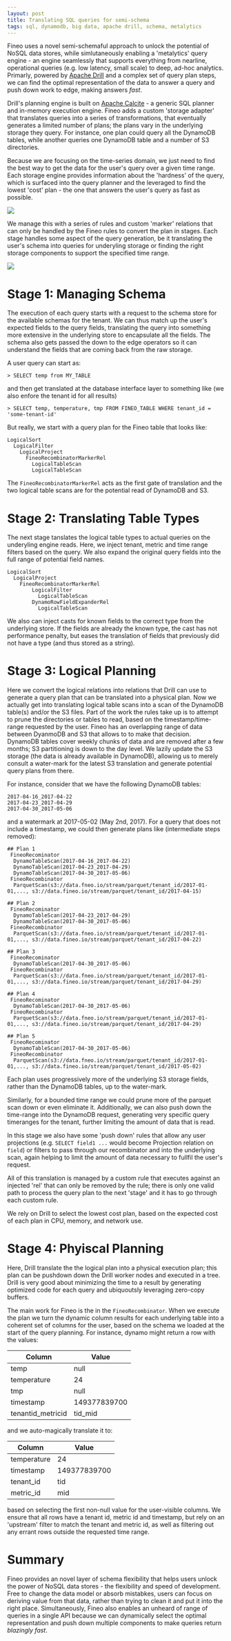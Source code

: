 ```yaml
---
layout: post
title: Translating SQL queries for semi-schema
tags: sql, dynamodb, big data, apache drill, schema, metalytics
---
```


Fineo uses a novel semi-schemaful approach to unlock the potential of NoSQL data stores, while simlutaneously enabling a 'metalytics' query engine - an engine seamlessly that supports everything from nearline, operational queries (e.g. low latency, small scale) to deep, ad-hoc analytics. Primarly, powered by [Apache Drill] and a complex set of query plan steps, we can find the optimal representation of the data to answer a query and push down work to edge, making answers _fast_.

Drill's planning engine is built on [Apache Calcite] - a generic SQL planner and in-memory execution engine. Fineo adds a custom 'storage adapter' that translates queries into a series of transformations, that eventually generates a limited number of plans; the plans vary in the underlying storage they query. For instance, one plan could query all the DynamoDB tables, while another queries one DynamoDB table and a number of S3 directories.

Because we are focusing on the time-series domain, we just need to find the best way to get the data for the user's query over a given time range. Each storage engine provides information about the 'hardness' of the query, which is surfaced into the query planner and the leveraged to find the lowest 'cost' plan - the one that answers the user's query as fast as possible.

<img src="/images/posts/translating-sql-queries/generic-plan-remapping.png">

We manage this with a series of rules and custom 'marker' relations that can only be handled by the Fineo rules to convert the plan in stages. Each stage handles some aspect of the query generation, be it translating the user's schema into queries for underyling storage or finding the right storage components to support the specified time range.

<img src="/images/posts/translating-sql-queries/stage-translation.png">

# Stage 1: Managing Schema

The execution of each query starts with a request to the schema store for the available schemas for the tenant. We can thus match up the user's expected fields to the query fields, translating the query into something more extensive in the underlying store to encapsulate all the fields. The schema also gets passed the down to the edge operators so it can understand the fields that are coming back from the raw storage. 

A user query can start as:

```
> SELECT temp from MY_TABLE
```

and then get translated at the database interface layer to something like (we also enfore the tenant id for all results)

```
> SELECT temp, temperature, tmp FROM FINEO_TABLE WHERE tenant_id = 'some-tenant-id'
```

But really, we start with a query plan for the Fineo table that looks like:

```
LogicalSort
  LogicalFilter
    LogicalProject
      FineoRecombinatorMarkerRel
        LogicalTableScan
        LogicalTableScan
```

The `FineoRecombinatorMarkerRel` acts as the first gate of translation and the two logical table scans are for the potential read of DynamoDB and S3.

# Stage 2: Translating Table Types

The next stage tanslates the logical table types to actual queries on the underyling engine reads. Here, we inject tenant, metric and time range filters based on the query. We also expand the original query fields into the full range of potential field names.

```
LogicalSort
  LogicalProject
    FineoRecombinatorMarkerRel
        LogicalFilter
          LogicalTableScan
        DynamoRowFieldExpanderRel
          LogicalTableScan
```

We also can inject casts for known fields to the correct type from the underlying store. If the fields are already the known type, the cast has not performance penalty, but eases the translation of fields that previously did not have a type (and thus stored as a string).

# Stage 3: Logical Planning

Here we convert the logical relations into relations that Drill can use to generate a query plan that can be translated into a physical plan. Now we actually get into translating logical table scans into a scan of the DynamoDB table(s) and/or the S3 files. Part of the work the rules take up is to attempt to prune the directories or tables to read, based on the timestamp/time-range requested by the user. Fineo has an overlapping range of data between DyanmoDB and S3 that allows to to make that decision. DynamoDB tables cover weekly chunks of data and are removed after a few months; S3 partitioning is down to the day level. We lazily update the S3 storage (the data is already available in DynamoDB), allowing us to merely consult a water-mark for the latest S3 translation and generate potential query plans from there.

For instance, consider that we have the following DynamoDB tables:

```
2017-04-16_2017-04-22
2017-04-23_2017-04-29
2017-04-30_2017-05-06
```

and a watermark at 2017-05-02 (May 2nd, 2017). For a query that does not include a timestamp, we could then generate plans like (intermediate steps removed):

```
## Plan 1
 FineoRecominator
  DynamoTableScan(2017-04-16_2017-04-22)
  DynamoTableScan(2017-04-23_2017-04-29)
  DynamoTableScan(2017-04-30_2017-05-06)
 FineoRecombinator
  ParquetScan(s3://data.fneo.io/stream/parquet/tenant_id/2017-01-01,..., s3://data.fineo.io/stream/parquet/tenant_id/2017-04-15)

## Plan 2
 FineoRecominator
  DynamoTableScan(2017-04-23_2017-04-29)
  DynamoTableScan(2017-04-30_2017-05-06)
 FineoRecombinator
  ParquetScan(s3://data.fneo.io/stream/parquet/tenant_id/2017-01-01,..., s3://data.fineo.io/stream/parquet/tenant_id/2017-04-22)

## Plan 3
 FineoRecominator
  DynamoTableScan(2017-04-30_2017-05-06)
 FineoRecombinator
  ParquetScan(s3://data.fneo.io/stream/parquet/tenant_id/2017-01-01,..., s3://data.fineo.io/stream/parquet/tenant_id/2017-04-29)

## Plan 4
 FineoRecominator
  DynamoTableScan(2017-04-30_2017-05-06)
 FineoRecombinator
  ParquetScan(s3://data.fneo.io/stream/parquet/tenant_id/2017-01-01,..., s3://data.fineo.io/stream/parquet/tenant_id/2017-04-29)

## Plan 5
 FineoRecominator
  DynamoTableScan(2017-04-30_2017-05-06)
 FineoRecombinator
  ParquetScan(s3://data.fneo.io/stream/parquet/tenant_id/2017-01-01,..., s3://data.fineo.io/stream/parquet/tenant_id/2017-05-02)
```

Each plan uses progressively more of the underlying S3 storage fields, rather than the DynamoDB tables, up to the water-mark.

Similarly, for a bounded time range we could prune more of the parquet scan down or even eliminate it. Additionally, we can also push down the time-range into the DynamoDB request, generating very specific query timeranges for the tenant, further limiting the amount of data that is read.

In this stage we also have some 'push down' rules that allow any user projections (e.g. `SELECT field1 ...` would become Projection relation on `field`) or filters to pass through our recombinator and into the underlying scan, again helping to limit the amount of data necessary to fullfil the user's request.

All of this translation is managed by a custom rule that executes against an injected 'rel' that can only be removed by the rule; there is only one valid path to process the query plan to the next 'stage' and it has to go through each custom rule.

We rely on Drill to select the lowest cost plan, based on the expected cost of each plan in CPU, memory, and network use.

# Stage 4: Phyiscal Planning

Here, Drill translate the the logical plan into a physical execution plan; this plan can be pushdown down the Drill worker nodes and executed in a tree. Drill is very good about minimizing the time to a result by generating optimized code for each query and ubiquoutsly leveraging zero-copy buffers.

The main work for Fineo is the in the `FineoRecombinator`. When we execute the plan we turn the dynamic column results for each underlying table into a coherent set of columns for the user, based on the schema we loaded at the start of the query planning. For instance, dynamo might return a row with the values:

| Column | Value |
|--------| ------|
|temp| null |
|temperature| 24 |
|tmp | null |
|timestamp| 149377839700 |
|tenantid_metricid| tid_mid |

and we auto-magically translate it to:

| Column | Value |
|--------| ------|
|temperature| 24 |
|timestamp| 149377839700 |
|tenant_id| tid |
|metric_id| mid |

based on selecting the first non-null value for the user-visible columns. We ensure that all rows have a tenant id, metric id and timestamp, but rely on an 'upstream' filter to match the tenant and metric id, as well as filtering out any errant rows outside the requested time range.

# Summary

Fineo provides an novel layer of schema flexibility that helps users unlock the power of NoSQL data stores - the flexibility and speed of development. Free to change the data model or absorb mistabkes, users can focus on deriving value from that data, rather than trying to clean it and put it into the right place. Simultaneously, Fineo also enables an unheard of range of queries in a single API because we can dynamically select the optimal representation and push down multiple components to make queries return _blazingly fast_.

[Apache Drill]: https://drill.apache.org
[Apache Calcite]: https://calcite.apache.org